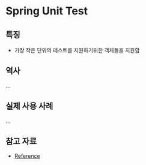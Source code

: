 # Spring Unit Test

## 특징

* 가장 작은 단위의 테스트를 지원하기위한 객체들을 지원함

## 역사

...

## 실제 사용 사례

...

## 참고 자료

* [Reference](https://docs.spring.io/spring-framework/docs/current/reference/html/testing.html#unit-testing)
